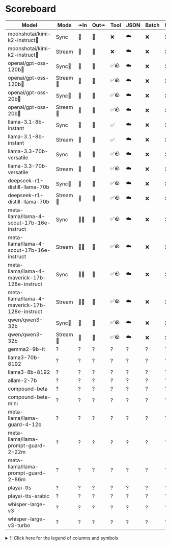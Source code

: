 # Scoreboard

| Model                                         | Mode    | ➛In   | Out➛   | Tool | JSON | Batch | File | Cite | Text | Probs | Limits | Usage | Finish |
| --------------------------------------------- | ------- | ----- | ------ | ---- | ---- | ----- | ---- | ---- | ---- | ----- | ------ | ----- | ------ |
| moonshotai/kimi-k2-instruct🥇                  | Sync    | 💬    | 💬     | ❌   | ☁️   | ❌    | ❌   | ❌   | 🌱📏🛑 | ❌    | ✅     | ✅    | ✅     |
| moonshotai/kimi-k2-instruct🥇                  | Stream  | 💬    | 💬     | ❌   | ☁️   | ❌    | ❌   | ❌   | 🌱📏🛑 | ❌    | ✅     | ✅    | ✅     |
| openai/gpt-oss-120b🥈                          | Sync🧠   | 💬    | 💬     | ✅🪨 | ☁️   | ❌    | ❌   | ❌   | 🌱📏🛑 | ❌    | ✅     | ✅    | ✅     |
| openai/gpt-oss-120b🥈                          | Stream🧠 | 💬    | 💬     | ✅🪨 | ☁️   | ❌    | ❌   | ❌   | 🌱📏🛑 | ❌    | ✅     | ✅    | ✅     |
| openai/gpt-oss-20b🥉                           | Sync🧠   | 💬    | 💬     | ✅🪨 | ☁️   | ❌    | ❌   | ❌   | 🌱📏🛑 | ❌    | ✅     | ✅    | ✅     |
| openai/gpt-oss-20b🥉                           | Stream🧠 | 💬    | 💬     | ✅🪨 | ☁️   | ❌    | ❌   | ❌   | 🌱📏🛑 | ❌    | ✅     | ✅    | ✅     |
| llama-3.1-8b-instant                          | Sync    | 💬    | 💬     | ✅   | ☁️   | ❌    | ❌   | ❌   | 🌱📏🛑 | ❌    | ✅     | ✅    | ✅     |
| llama-3.1-8b-instant                          | Stream  | 💬    | 💬     | ✅   | ☁️   | ❌    | ❌   | ❌   | 🌱📏🛑 | ❌    | ✅     | ✅    | ✅     |
| llama-3.3-70b-versatile                       | Sync    | 💬    | 💬     | ✅🪨 | ☁️   | ❌    | ❌   | ❌   | 🌱📏🛑 | ❌    | ✅     | ✅    | ✅     |
| llama-3.3-70b-versatile                       | Stream  | 💬    | 💬     | ✅🪨 | ☁️   | ❌    | ❌   | ❌   | 🌱📏🛑 | ❌    | ✅     | ✅    | ✅     |
| deepseek-r1-distill-llama-70b                 | Sync🧠   | 💬    | 💬     | ✅🪨 | ☁️   | ❌    | ❌   | ❌   | 🌱📏🛑 | ❌    | ✅     | ✅    | ✅     |
| deepseek-r1-distill-llama-70b                 | Stream🧠 | 💬    | 💬     | ✅🪨 | ☁️   | ❌    | ❌   | ❌   | 🌱📏🛑 | ❌    | ✅     | ✅    | ✅     |
| meta-llama/llama-4-scout-17b-16e-instruct     | Sync    | 💬📸  | 💬     | ✅🪨 | ☁️   | ❌    | ❌   | ❌   | 🌱📏🛑 | ❌    | ✅     | ✅    | ✅     |
| meta-llama/llama-4-scout-17b-16e-instruct     | Stream  | 💬📸  | 💬     | ✅🪨 | ☁️   | ❌    | ❌   | ❌   | 🌱📏🛑 | ❌    | ✅     | ✅    | ✅     |
| meta-llama/llama-4-maverick-17b-128e-instruct | Sync    | 💬📸  | 💬     | ✅🪨 | ☁️   | ❌    | ❌   | ❌   | 🌱📏🛑 | ❌    | ✅     | ✅    | ✅     |
| meta-llama/llama-4-maverick-17b-128e-instruct | Stream  | 💬📸  | 💬     | ✅🪨 | ☁️   | ❌    | ❌   | ❌   | 🌱📏🛑 | ❌    | ✅     | ✅    | ✅     |
| qwen/qwen3-32b                                | Sync🧠   | 💬    | 💬     | ✅🪨 | ☁️   | ❌    | ❌   | ❌   | 🌱📏🛑 | ❌    | ✅     | ✅    | ✅     |
| qwen/qwen3-32b                                | Stream🧠 | 💬    | 💬     | ✅🪨 | ☁️   | ❌    | ❌   | ❌   | 🌱📏🛑 | ❌    | ✅     | ✅    | ✅     |
| gemma2-9b-it                                  | ?       | ?     | ?      | ?    | ?    | ?     | ?    | ?    | ?    | ?     | ?      | ?     | ?      |
| llama3-70b-8192                               | ?       | ?     | ?      | ?    | ?    | ?     | ?    | ?    | ?    | ?     | ?      | ?     | ?      |
| llama3-8b-8192                                | ?       | ?     | ?      | ?    | ?    | ?     | ?    | ?    | ?    | ?     | ?      | ?     | ?      |
| allam-2-7b                                    | ?       | ?     | ?      | ?    | ?    | ?     | ?    | ?    | ?    | ?     | ?      | ?     | ?      |
| compound-beta                                 | ?       | ?     | ?      | ?    | ?    | ?     | ?    | ?    | ?    | ?     | ?      | ?     | ?      |
| compound-beta-mini                            | ?       | ?     | ?      | ?    | ?    | ?     | ?    | ?    | ?    | ?     | ?      | ?     | ?      |
| meta-llama/llama-guard-4-12b                  | ?       | ?     | ?      | ?    | ?    | ?     | ?    | ?    | ?    | ?     | ?      | ?     | ?      |
| meta-llama/llama-prompt-guard-2-22m           | ?       | ?     | ?      | ?    | ?    | ?     | ?    | ?    | ?    | ?     | ?      | ?     | ?      |
| meta-llama/llama-prompt-guard-2-86m           | ?       | ?     | ?      | ?    | ?    | ?     | ?    | ?    | ?    | ?     | ?      | ?     | ?      |
| playai-tts                                    | ?       | ?     | ?      | ?    | ?    | ?     | ?    | ?    | ?    | ?     | ?      | ?     | ?      |
| playai-tts-arabic                             | ?       | ?     | ?      | ?    | ?    | ?     | ?    | ?    | ?    | ?     | ?      | ?     | ?      |
| whisper-large-v3                              | ?       | ?     | ?      | ?    | ?    | ?     | ?    | ?    | ?    | ?     | ?      | ?     | ?      |
| whisper-large-v3-turbo                        | ?       | ?     | ?      | ?    | ?    | ?     | ?    | ?    | ?    | ?     | ?      | ?     | ?      |
<details>
<summary>‼️ Click here for the legend of columns and symbols</summary>

- 🏠: Runs locally.
- Sync:   Runs synchronously, the reply is only returned once completely generated
- Stream: Streams the reply as it is generated. Occasionally less features are supported in this mode
- 🧠: Has chain-of-thought thinking process
    - Both redacted (Anthropic, Gemini, OpenAI) and explicit (Deepseek R1, Qwen3, etc)
    - Many models can be used in both mode. In this case they will have two rows, one with thinking and one
      without. It is frequent that certain functionalities are limited in thinking mode, like tool calling.
- ✅: Implemented and works great
- ❌: Not supported by genai. The provider may support it, but genai does not (yet). Please send a PR to add
  it!
- 💬: Text
- 📄: PDF: process a PDF as input, possibly with OCR
- 📸: Image: process an image as input; most providers support PNG, JPG, WEBP and non-animated GIF, or generate images
- 🎤: Audio: process an audio file (e.g. MP3, WAV, Flac, Opus) as input, or generate audio
- 🎥: Video: process a video (e.g. MP4) as input, or generate a video (e.g. Veo 3)
- 💨: Feature is flaky (Tool calling) or inconsistent (Usage is not always reported)
- 🌐: Country where the company is located
- Tool: Tool calling, using [genai.ToolDef](https://pkg.go.dev/github.com/maruel/genai#ToolDef); best is ✅🪨
		- 🪨: Tool calling can be forced; aka you can force the model to call a tool. This is great.
- JSON: ability to output JSON in free form, or with a forced schema specified as a Go struct
    - ✅: Supports both free form and with a schema
    - ☁️ :Supports only free form
		- 📐: Supports only a schema
- Batch: Process asynchronously batches during off peak hours at a discounts
- Text: Text features
    - '🌱': Seed option for deterministic output
    - '📏': MaxTokens option to cap the amount of returned tokens
    - '🛑': Stop sequence to stop generation when a token is generated
- File: Upload and store large files via a separate API
- Cite: Citation generation from a provided document, specially useful for RAG
- Probs: Return logprobs to analyse each token probabilities
- Limits: Returns the rate limits, including the remaining quota
</details>
